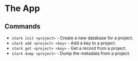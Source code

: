 # The App

## Commands

- `stark init <project>` - Create a new database for a project.
- `stark add <project> <key>` - Add a key to a project.
- `stark get <project> <key>` - Get a record from a project.
- `stark dump <project>` - Dump the metadata from a project.
